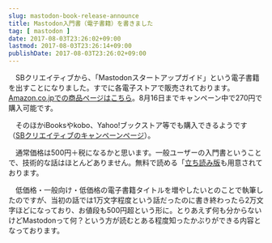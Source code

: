 ```yaml
---
slug: mastodon-book-release-announce
title: Mastodon入門書（電子書籍）を書きました
tag: [ mastodon ]
date: 2017-08-03T23:26:02+09:00
lastmod: 2017-08-03T23:26:14+09:00
publishDate: 2017-08-03T23:26:02+09:00
---
```


　SBクリエイティブから、「Mastodonスタートアップガイド」という電子書籍を出すことになりました。すでに各電子ストアで販売されております。[Amazon.co.jpでの商品ページはこちら](https://www.amazon.co.jp/gp/product/B00W4NAS2Q/ref=as_li_tl?ie=UTF8&camp=247&creative=1211&creativeASIN=B00W4NAS2Q&linkCode=as2&tag=hylom-22&linkId=abdcc3eba52a8fcd02699806e6b3a700)。8月16日までキャンペーン中で270円で購入可能です。

　そのほかiBooksやkobo、Yahoo!ブックストア等でも購入できるようです（[SBクリエイティブのキャンペーンページ](http://www.sbcr.jp/topics/14053/)）。

　通常価格は500円＋税になるかと思います。一般ユーザーの入門書ということで、技術的な話はほとんどありません。無料で読める「[立ち読み版](http://ul.sbcr.jp/ETC-x-F-D)も用意されております。

　低価格・一般向け・低価格の電子書籍タイトルを増やしたいとのことで執筆したのですが、当初の話では1万文字程度という話だったのに書き終わったら2万文字ほどになっており、お値段も500円超という形に。とりあえず何も分からないけどMastodonって何？という方が読むとある程度知ったかぶりができる内容となっております。

